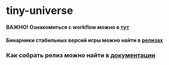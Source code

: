 # tiny-universe
#### ВАЖНО! Ознакомиться с workflow можно в [тут](https://github.com/asemchenko/tiny-universe/wiki/%D0%9A%D0%B0%D0%BA-%D1%80%D0%B0%D0%B1%D0%BE%D1%82%D0%B0%D1%82%D1%8C-%D1%81-%D1%80%D0%B5%D0%BF%D0%BE%D0%B7%D0%B8%D1%82%D0%BE%D1%80%D0%B8%D0%B5%D0%BC)


#### Бинарники стабильных версий игры можно найти в [релизах](https://github.com/asemchenko/tiny-universe/releases)

### Как собрать релиз можно найти в [документации](https://github.com/asemchenko/tiny-universe/tree/master/docs)
